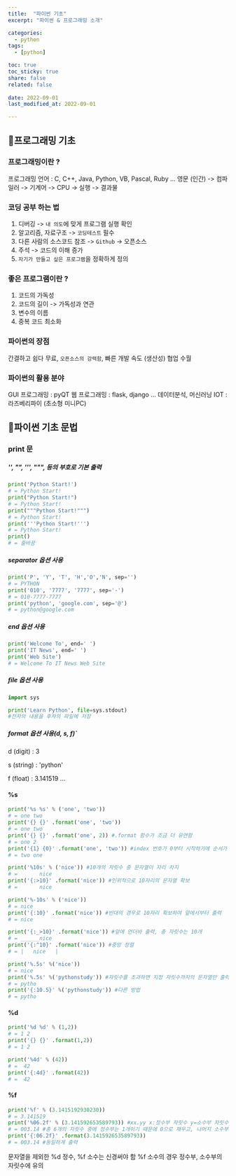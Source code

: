 ```yaml
---
title:  "파이썬 기초"
excerpt: "파이썬 & 프로그래밍 소개"

categories:
  - python
tags:
  - [python]

toc: true
toc_sticky: true
share: false
related: false
 
date: 2022-09-01
last_modified_at: 2022-09-01

---
```


## :pushpin:프로그래밍 기초 

### 프로그래밍이란 ?
프로그래밍 언어 : C, C++, Java, Python, VB, Pascal, Ruby ...
영문 (인간) -> 컴파일러 -> 기계어 -> CPU -> 실행 -> 결과물

### 코딩 공부 하는 법
1. 디버깅 -> `내 의도`에 맞게 프로그램 실행 확인
2. 알고리즘, 자료구조 -> `코딩테스트` 필수
3. 다른 사람의 소스코드 참조 -> `Github` -> 오픈소스
4. 주석 -> 코드의 이해 증가
5. `자기가 만들고 싶은 프로그램`을 정확하게 정의

### 좋은 프로그램이란 ?
1. 코드의 가독성
2. 코드의 길이 -> 가독성과 연관
3. 변수의 이름
4. 중복 코드 최소화

### 파이썬의 장점
간결하고 쉽다
무료, `오픈소스의 강력함`, 빠른 개발 속도 (생산성)
협업 수월

### 파이썬의 활용 분야
GUI 프로그래밍 : pyQT
웹 프로그래밍 : flask, django ...
데이터분석, 머신러닝
IOT : 라즈베리파이 (초소형 미니PC)

## :pushpin:파이썬 기초 문법

### print 문
##### '', "", ''', """, 등의 부호로 기본 출력

```python
print('Python Start!')
# = Python Start!
print("Python Start!")
# = Python Start!
print("""Python Start!""")
# = Python Start!
print('''Python Start!''')
# = Python Start!
print()
# = 줄바꿈
```

##### separator 옵션 사용

```python
print('P', 'Y', 'T', 'H','O','N', sep='')
# = PYTHON
print('010', '7777', '7777', sep='-')
# = 010-7777-7777
print('python', 'google.com', sep='@')
# = python@google.com
```

##### end 옵션 사용

```python
print('Welcome To', end=' ')
print('IT News', end=' ')
print('Web Site')
# = Welcome To IT News Web Site
```

##### file 옵션 사용

```python
import sys

print('Learn Python', file=sys.stdout)
#전자의 내용을 후자의 파일에 저장
```

##### format 옵션 사용(d, s, f)`

d (digit) : 3

s (string) : 'python'

f (float) : 3.141519 ...


#### %s
```python
print('%s %s' % ('one', 'two'))
# = one two
print('{} {}' .format('one', 'two'))
# = one two
print('{} {}' .format('one', 2)) #.format 함수가 조금 더 유연함
# = one 2
print('{1} {0}' .format('one', 'two')) #index 번호가 0부터 시작하기에 순서가 바뀌어서 출력됨
# = two one

print('%10s' % ('nice')) #10개의 자릿수 중 문자열이 자리 차지
# =       nice
print('{:>10}' .format('nice')) #인위적으로 10자리의 문자열 확보
# =       nice

print('%-10s' % ('nice'))
# = nice
print('{:10}' .format('nice')) #반대의 경우로 10자리 확보하여 앞에서부터 출력
# = nice

print('{:_>10}' .format('nice')) #앞에 언더바 출력, 총 자릿수는 10개
# = ______nice
print('{:^10}' .format('nice')) #중앙 정렬
# = |   nice   |

print('%.5s' %('nice'))
# = nice
print('%.5s' %('pythonstudy')) #자릿수를 초과하면 지정 자릿수까지의 문자열만 출력
# = pytho
print('{:10.5}' %('pythonstudy')) #다른 방법
# = pytho
`````

#### %d
```python
print('%d %d' % (1,2))
# = 1 2
print('{} {}' .format(1,2))
# = 1 2

print('%4d' % (42))
# =  42
print('{:4d}' .format(42))
# =  42
`````

#### %f
```python
print('%f' % (3.1415192930230))
# = 3.141519
print('%06.2f' % (3.141592653589793)) #xx.yy x:정수부 자릿수 y=소수부 자릿수
# = 003.14 #총 6개의 자릿수 중에 정수부는 1개이기 때문에 0으로 채우고, 나머지 소수부 출력
print('{:06.2f}' .format(3.141592653589793))
# = 003.14 #동일하게 출력
```

문자열을 제외한 %d 정수, %f 소수는 신경써야 함
%f 소수의 경우 정수부, 소수부의 자릿수에 유의